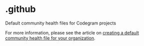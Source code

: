 # .github
Default community health files for Codegram projects

For more information, please see the article on [creating a default community health file for your organization](https://docs.github.com/en/github/building-a-strong-community/creating-a-default-community-health-file).
